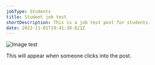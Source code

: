 ```yaml
---
jobType: Students
title: Student job test
shortDescription: This is a job test post for students.
date: 2022-11-01T19:41:38.621Z
---
```

![Image test](tcmpdiploma.jpg "Image test!")

This will appear when someone clicks into the post.